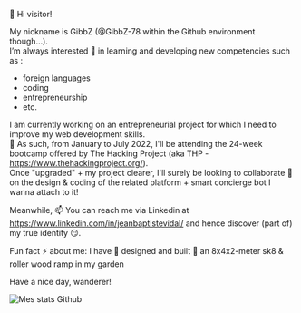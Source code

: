 👋 Hi visitor! 

My nickname is GibbZ (@GibbZ-78 within the Github environment though...).  
I’m always interested 👀 in learning and developing new competencies such as :
- foreign languages
- coding
- entrepreneurship
- etc.

I am currently working on an entrepreneurial project for which I need to improve my web development skills.  
🌱 As such, from January to July 2022, I'll be attending the 24-week bootcamp offered by The Hacking Project (aka THP - https://www.thehackingproject.org/).  
Once "upgraded" + my project clearer, I'll surely be looking to collaborate 💞️ on the design & coding of the related platform + smart concierge bot I wanna attach to it!

Meanwhile, 📫 You can reach me via Linkedin at https://www.linkedin.com/in/jeanbaptistevidal/ and hence discover (part of) my true identity :smirk:.

Fun fact :zap: about me: I have :wrench: designed and built :nut_and_bolt: an 8x4x2-meter sk8 & roller wood ramp in my garden

Have a nice day, wanderer!

![Mes stats Github](https://github-readme-stats.vercel.app/api?username=GibbZ-78&show_icons=true&theme=tokyonight)

<!---
GibbZ-78/GibbZ-78 is a ✨ special ✨ repository because its `README.md` (this file) appears on your GitHub profile.
You can click the Preview link to take a look at your changes.
--->
